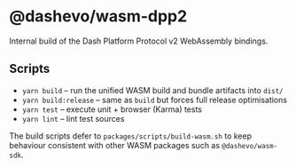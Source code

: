 # @dashevo/wasm-dpp2

Internal build of the Dash Platform Protocol v2 WebAssembly bindings.

## Scripts

- `yarn build` – run the unified WASM build and bundle artifacts into `dist/`
- `yarn build:release` – same as `build` but forces full release optimisations
- `yarn test` – execute unit + browser (Karma) tests
- `yarn lint` – lint test sources

The build scripts defer to `packages/scripts/build-wasm.sh` to keep behaviour
consistent with other WASM packages such as `@dashevo/wasm-sdk`.
